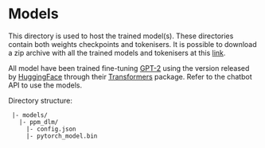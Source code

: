 # Models

This directory is used to host the trained model(s).
These directories contain both weights checkpoints and tokenisers.
It is possible to download a zip archive with all the trained models and tokenisers at this [link](https://polimi365-my.sharepoint.com/:u:/g/personal/10451445_polimi_it/Efr1JtJNCARPuLRZXzDz04MBzl-hghON_FFwahi-lxEZBA?e=K1JoNi).

All model have been trained fine-tuning [GPT-2](https://openai.com/blog/tags/gpt-2/) using the version released by [HuggingFace](https://huggingface.co) through their [Transformers](https://huggingface.co/docs/transformers/index) package. 
Refer to the chatbot API to use the models.

Directory structure:
```
 |- models/
   |- ppm_dlm/
     |- config.json
     |- pytorch_model.bin
```